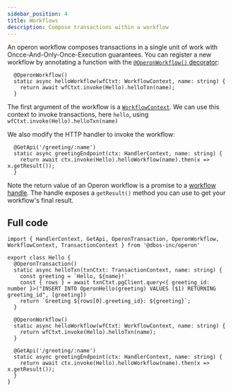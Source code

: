 ```yaml
---
sidebar_position: 4
title: Workflows
description: Compose transactions within a workflow
---
```



An operon workflow composes transactions in a single unit of work with Oncce-And-Only-Once-Execution guarantees.
You can register a new workflow by annotating a function with the [`@OperonWorkflow()` decorator](../api-reference/decorators#operonworkflow):

```tsx
  @OperonWorkflow()
  static async helloWorkflow(wfCtxt: WorkflowContext, name: string) {
	return await wfCtxt.invoke(Hello).helloTxn(name);
  }
```

The first argument of the workflow is a [`WorkflowContext`](../api-reference/contexts#workflowcontext). We can use this context to invoke transactions, here `hello`, using `wfCtxt.invoke(Hello).helloTxn(name)`

We also modify the HTTP handler to invoke the workflow:

```tsx
  @GetApi('/greeting/:name')
  static async greetingEndpoint(ctx: HandlerContext, name: string) {
    return await ctx.invoke(Hello).helloWorkflow(name).then(x => x.getResult());
  }
```

Note the return value of an Operon workflow is a promise to a [workflow handle](../api-reference/workflow-handles).
The handle exposes a `getResult()` method you can use to get your workflow's final result.

## Full code

```tsx
import { HandlerContext, GetApi, OperonTransaction, OperonWorkflow, WorkflowContext, TransactionContext } from '@dbos-inc/operon'

export class Hello {
  @OperonTransaction()
  static async helloTxn(txnCtxt: TransactionContext, name: string) {
	const greeting = `Hello, ${name}!`
	const { rows } = await txnCtxt.pgClient.query<{ greeting_id: number }>("INSERT INTO OperonHello(greeting) VALUES ($1) RETURNING greeting_id", [greeting])
	return `Greeting ${rows[0].greeting_id}: ${greeting}`;
  }

  @OperonWorkflow()
  static async helloWorkflow(wfCtxt: WorkflowContext, name: string) {
	return wfCtxt.invoke(Hello).helloTxn(name);
  }

  @GetApi('/greeting/:name')
  static async greetingEndpoint(ctx: HandlerContext, name: string) {
    return await ctx.invoke(Hello).helloWorkflow(name).then(x => x.getResult());
  }
}
```
